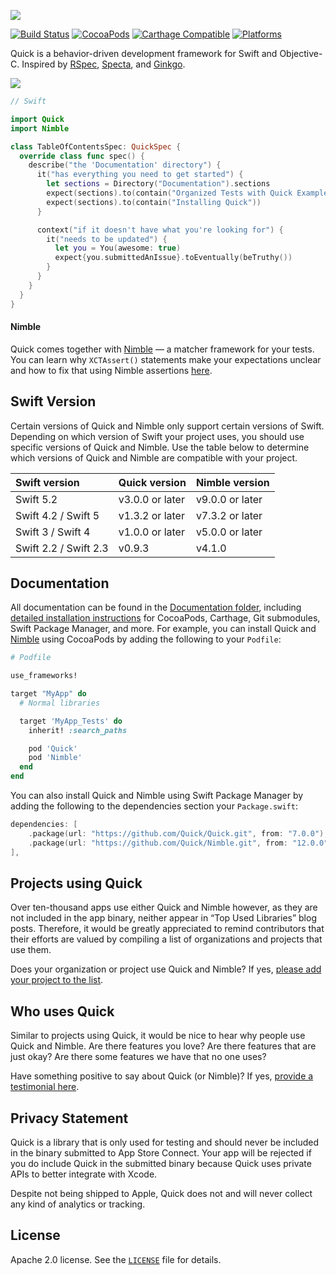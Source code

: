 ![](http://f.cl.ly/items/0r1E192C1R0b2g2Q3h2w/QuickLogo_Color.png)

[![Build Status](https://github.com/Quick/Quick/actions/workflows/ci-xcode.yml/badge.svg)](https://github.com/Quick/Quick/actions/workflows/ci-xcode.yml)
[![CocoaPods](https://img.shields.io/cocoapods/v/Quick.svg)](https://cocoapods.org/pods/Quick)
[![Carthage Compatible](https://img.shields.io/badge/Carthage-compatible-4BC51D.svg?style=flat)](https://github.com/Carthage/Carthage)
[![Platforms](https://img.shields.io/cocoapods/p/Quick.svg)](https://cocoapods.org/pods/Quick)

Quick is a behavior-driven development framework for Swift and Objective-C.
Inspired by [RSpec](https://github.com/rspec/rspec), [Specta](https://github.com/specta/specta), and [Ginkgo](https://github.com/onsi/ginkgo).

![](https://raw.githubusercontent.com/Quick/Assets/master/Screenshots/QuickSpec%20screenshot.png)

```swift
// Swift

import Quick
import Nimble

class TableOfContentsSpec: QuickSpec {
  override class func spec() {
    describe("the 'Documentation' directory") {
      it("has everything you need to get started") {
        let sections = Directory("Documentation").sections
        expect(sections).to(contain("Organized Tests with Quick Examples and Example Groups"))
        expect(sections).to(contain("Installing Quick"))
      }

      context("if it doesn't have what you're looking for") {
        it("needs to be updated") {
          let you = You(awesome: true)
          expect{you.submittedAnIssue}.toEventually(beTruthy())
        }
      }
    }
  }
}
```
#### Nimble
Quick comes together with [Nimble](https://github.com/Quick/Nimble) — a matcher framework for your tests. You can learn why `XCTAssert()` statements make your expectations unclear and how to fix that using Nimble assertions [here](./Documentation/en-us/NimbleAssertions.md).

## Swift Version

Certain versions of Quick and Nimble only support certain versions of Swift. Depending on which version of Swift your project uses, you should use specific versions of Quick and Nimble. Use the table below to determine which versions of Quick and Nimble are compatible with your project.

|Swift version        |Quick version   |Nimble version |
|:--------------------|:---------------|:--------------|
|Swift 5.2            |v3.0.0 or later |v9.0.0 or later|
|Swift 4.2 / Swift 5  |v1.3.2 or later |v7.3.2 or later|
|Swift 3 / Swift 4    |v1.0.0 or later |v5.0.0 or later|
|Swift 2.2 / Swift 2.3|v0.9.3          |v4.1.0         |

## Documentation

All documentation can be found in the [Documentation folder](./Documentation), including [detailed installation instructions](./Documentation/en-us/InstallingQuick.md) for CocoaPods, Carthage, Git submodules, Swift Package Manager, and more. For example, you can install Quick and [Nimble](https://github.com/Quick/Nimble) using CocoaPods by adding the following to your `Podfile`:

```rb
# Podfile

use_frameworks!

target "MyApp" do
  # Normal libraries

  target 'MyApp_Tests' do
    inherit! :search_paths

    pod 'Quick'
    pod 'Nimble'
  end
end
```

You can also install Quick and Nimble using Swift Package Manager by adding the following to the dependencies section your `Package.swift`:

```swift
dependencies: [
    .package(url: "https://github.com/Quick/Quick.git", from: "7.0.0"),
    .package(url: "https://github.com/Quick/Nimble.git", from: "12.0.0"),
],
```

## Projects using Quick

Over ten-thousand apps use either Quick and Nimble however, as they are not included in the app binary, neither appear in “Top Used Libraries” blog posts. Therefore, it would be greatly appreciated to remind contributors that their efforts are valued by compiling a list of organizations and projects that use them. 

Does your organization or project use Quick and Nimble? If yes, [please add your project to the list](https://github.com/Quick/Quick/wiki/Projects-using-Quick).

## Who uses Quick

Similar to projects using Quick, it would be nice to hear why people use Quick and Nimble. Are there features you love? Are there features that are just okay? Are there some features we have that no one uses?

Have something positive to say about Quick (or Nimble)? If yes, [provide a testimonial here](https://github.com/Quick/Quick/wiki/Who-uses-Quick).

## Privacy Statement

Quick is a library that is only used for testing and should never be included in the binary submitted to App Store Connect.
Your app will be rejected if you do include Quick in the submitted binary because Quick uses private APIs to better integrate with Xcode.

Despite not being shipped to Apple, Quick does not and will never collect any kind of analytics or tracking.

## License

Apache 2.0 license. See the [`LICENSE`](LICENSE) file for details.
